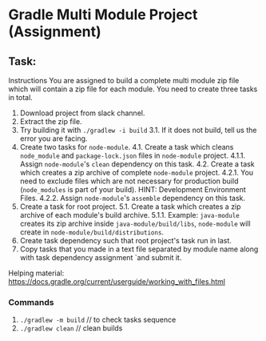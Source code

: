 # Gradle Multi Module Project (Assignment)

## Task: 
Instructions
You are assigned to build a complete multi module zip file which will contain a zip file for each module.
You need to create three tasks in total.

1. Download project from slack channel.
2. Extract the zip file.
3. Try building it with `./gradlew -i build`
3.1. If it does not build, tell us the error you are facing.
4. Create two tasks for `node-module`.
4.1. Create a task which cleans `node_module` and `package-lock.json` files in `node-module` project.
4.1.1. Assign  `node-module`'s `clean` dependency on this task.
4.2. Create a task which creates a zip archive of complete `node-module` project.
4.2.1. You need to exclude files which are not necessary for production build (`node_modules` is part of your build).
HINT: Development Environment Files.
4.2.2. Assign `node-module`'s `assemble` dependency on this task.
5. Create a task for root project.
5.1. Create a task which creates a zip archive of each module's build archive.
5.1.1. Example: `java-module` creates its zip archive inside `java-module/build/libs`, `node-module` will create in `node-module/build/distributions`.
6. Create task dependency such that root project's task run in last.
7. Copy tasks that you made in a text file separated by module name along with task dependency assignment `and submit it.

Helping material: https://docs.gradle.org/current/userguide/working_with_files.html

### Commands 
1. `./gradlew -m build` // to check tasks sequence
1. `./gradlew clean` // clean builds


